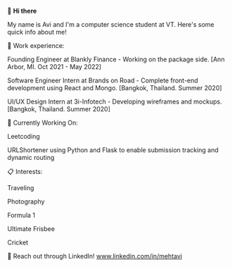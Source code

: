 👋 **Hi there**

My name is Avi and I'm a computer science student at VT. Here's some quick info about me!

🚀 Work experience:

Founding Engineer at Blankly Finance - Working on the package side.  [Ann Arbor, MI. Oct 2021 - May 2022]

Software Engineer Intern at Brands on Road - Complete front-end development using React and Mongo. [Bangkok, Thailand. Summer 2020]

UI/UX Design Intern at 3i-Infotech - Developing wireframes and mockups. [Bangkok, Thailand. Summer 2020]

📍 Currently Working On:

Leetcoding

URLShortener using Python and Flask to enable submission tracking and dynamic routing

📋 Interests:

Traveling

Photography

Formula 1

Ultimate Frisbee

Cricket

💬 Reach out through LinkedIn! www.linkedin.com/in/mehtavi

